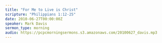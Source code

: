 ```yaml
---
title: "For Me to Live is Christ"
scripture: "Philippians 1:12-25"
date: 2010-06-27T00:00:00Z
speaker: Mark Davis
sermon_type: morning
audio: https://pcpcmorningsermons.s3.amazonaws.com/20100627_davis.mp3 
---
```



